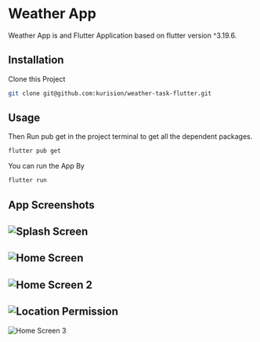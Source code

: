 # Weather App

Weather App is and Flutter Application based on flutter version ^3.19.6.


## Installation

Clone this Project

```bash
git clone git@github.com:kurision/weather-task-flutter.git
```

## Usage
Then Run pub get in the project terminal to get all the dependent packages.
```bash
flutter pub get
```
You can run the App By
```bash
flutter run
```

## App Screenshots
![Splash Screen](https://github.com/kurision/weather-task-flutter/blob/main/assets/screenshots/splash.png)
---
![Home Screen](https://github.com/kurision/weather-task-flutter/blob/main/assets/screenshots/home.png)
---
![Home Screen 2](https://github.com/kurision/weather-task-flutter/blob/main/assets/screenshots/home_1.png)
---
![Location Permission](https://github.com/kurision/weather-task-flutter/blob/main/assets/screenshots/location.png)
---
![Home Screen 3](https://github.com/kurision/weather-task-flutter/blob/main/assets/screenshots/home_2.png)